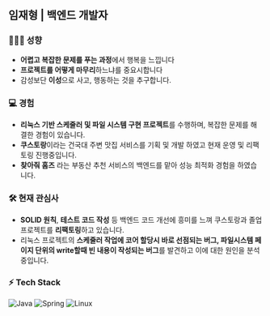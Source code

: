 ## 임재형 | 백엔드 개발자

### 🤵🏻‍♂️ 성향
- **어렵고 복잡한 문제를 푸는 과정**에서 행복을 느낍니다
- **프로젝트를 어떻게 마무리**하느냐를 중요시합니다
- 감성보단 **이성**으로 사고, 행동하는 것을 추구합니다.

### 💻 경험
- **리눅스 기반 스케줄러 및 파일 시스템 구현 프로젝트**를 수행하며, 복잡한 문제를 해결한 경험이 있습니다.
- **쿠스토랑**이라는 건국대 주변 맛집 서비스를 기획 및 개발 하였고 현재 운영 및 리팩토링 진행중입니다.
- **찾아줘 홈즈** 라는 부동산 추천 서비스의 백엔드를 맡아 성능 최적화 경험을 하였습니다.

### 🛠️ 현재 관심사
- **SOLID 원칙**, **테스트 코드 작성** 등 백엔드 코드 개선에 흥미를 느껴 쿠스토랑과 졸업 프로젝트를 **리팩토링**하고 있습니다.
- 리눅스 프로젝트의 **스케줄러 작업에 코어 할당시 바로 선점되는 버그, 파일시스템 페이지 단위의 write할때 빈 내용이 작성되는 버그**를 발견하고 이에 대한 원인을 분석중입니다.

### ⚡ Tech Stack
![Java](https://img.shields.io/badge/Java-007396?style=flat-square&logo=java&logoColor=white)
![Spring](https://img.shields.io/badge/Spring-6DB33F?style=flat-square&logo=spring&logoColor=white)
![Linux](https://img.shields.io/badge/Linux-FCC624?style=flat-square&logo=linux&logoColor=black)

